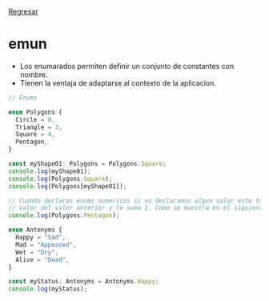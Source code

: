 [Regresar](../README.md)

# emun

- Los enumarados permiten definir un conjunto de constantes con nombre.
- Tienen la ventaja de adaptarse al contexto de la aplicacion.

```ts
// Enums

enum Polygons {
  Circle = 0,
  Triangle = 3,
  Square = 4,
  Pentagon,
}

const myShape01: Polygons = Polygons.Square;
console.log(myShape01);
console.log(Polygons.Square);
console.log(Polygons[myShape01]);

// Cuando declaras enums numericos si no declaramos algun valor este tomara el mismo
// valor del valor anterior y le suma 1. Como se muestra en el siguiente console.log()
console.log(Polygons.Pentagon);

enum Antonyms {
  Happy = "Sad",
  Mad = "Appeased",
  Wet = "Dry",
  Alive = "Dead",
}

const myStatus: Antonyms = Antonyms.Happy;
console.log(myStatus);
```
